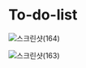 # To-do-list

![스크린샷(164)](https://user-images.githubusercontent.com/86188446/183829810-ff812f75-0773-4af4-9d1f-5f7355b455ec.png)


![스크린샷(163)](https://user-images.githubusercontent.com/86188446/183829832-afc39861-066a-48aa-86a3-3ec2b19c3690.png)

